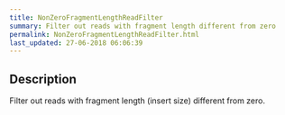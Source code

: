 ```yaml
---
title: NonZeroFragmentLengthReadFilter
summary: Filter out reads with fragment length different from zero
permalink: NonZeroFragmentLengthReadFilter.html
last_updated: 27-06-2018 06:06:39
---
```



## Description

Filter out reads with fragment length (insert size) different from zero.

